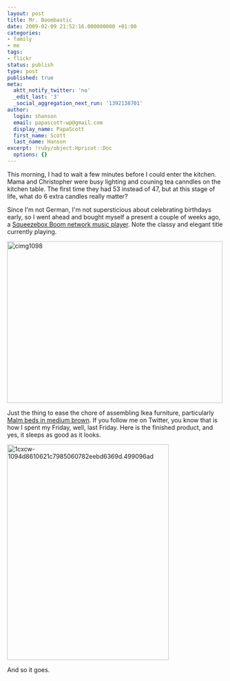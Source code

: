```yaml
---
layout: post
title: Mr. Boombastic
date: 2009-02-09 21:52:16.000000000 +01:00
categories:
- family
- me
tags:
- flickr
status: publish
type: post
published: true
meta:
  aktt_notify_twitter: 'no'
  _edit_last: '3'
  _social_aggregation_next_run: '1392138701'
author:
  login: shanson
  email: papascott-wp@gmail.com
  display_name: PapaScott
  first_name: Scott
  last_name: Hanson
excerpt: !ruby/object:Hpricot::Doc
  options: {}
---
```

<p>This morning, I had to wait a few minutes before I could enter the kitchen. Mama and Christopher were busy lighting and couning tea canndles on the kitchen table. The first time they had 53 instead of 47, but at this stage of life, what do 6 extra candles really matter?</p>
<p>Since I'm not German, I'm not supersticious about celebrating birthdays early, so I went ahead and bought myself a present a couple of weeks ago, a <a href="http://www.slimdevices.com/pi_boom.html">Squeezebox Boom network music player</a>. Note the classy and elegant title currently playing. </p>
<p><a href="http://www.flickr.com/photos/papascott/3267682620/" title="cimg1098 by PapaScott, on Flickr"><img src="2.static.flickr.com/1408/3267682620_ca89028e03.jpg" width="500" height="375" alt="cimg1098" /></a></p>
<p>Just the thing to ease the chore of assembling Ikea furniture, particularly <a href="http://www.ikea.com/us/en/catalog/products/10074929">Malm beds in medium brown</a>. If you follow me on Twitter, you know that is how I spent my Friday, well, last Friday. Here is the finished product, and yes, it sleeps as good as it looks. </p>
<p><a href="http://www.flickr.com/photos/papascott/3266877747/" title="1cxcw-1094d8610621c7985060782eebd6369d.499096ad by PapaScott, on Flickr"><img src="2.static.flickr.com/1156/3266877747_592b795087.jpg" width="375" height="500" alt="1cxcw-1094d8610621c7985060782eebd6369d.499096ad" /></a></p>
<p>And so it goes.</p>
